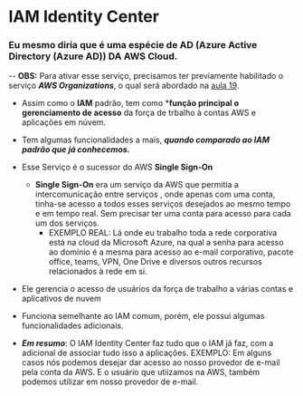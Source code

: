 # IAM Identity Center

### Eu mesmo diria que é uma espécie de AD (Azure Active Directory (Azure AD)) DA AWS Cloud.

  -- **OBS:** Para ativar esse serviço, precisamos ter previamente habilitado o serviço ***AWS Organizations***, o qual 
         será abordado na [aula 19](./19-AWS-organizations.md).

 - Assim como o **IAM** padrão, tem como ***função principal o gerenciamento de acesso** da força de trbalho à contas AWS e aplicações em núvem.
 - Tem algumas funcionalidades a mais, ***quando comparado ao IAM padrão que já conhecemos.***
 - Esse Serviço é o sucessor do AWS **Single Sign-On**
    - **Single Sign-On** era um serviço da AWS que permitia a intercomunicação entre serviços
      , onde apenas com uma conta, tinha-se acesso a todos esses serviços desejados ao mesmo 
      tempo e em tempo real. Sem precisar ter uma conta para acesso para cada um dos serviços.
      - EXEMPLO REAL: Lá onde eu trabalho toda a rede corporativa está na cloud da Microsoft Azure, na qual a senha para acesso ao domínio é a mesma para acesso ao e-mail corporativo, pacote office, teams, VPN, One Drive e diversos outros recursos relacionados à rede em si.
 - Ele gerencia o acesso de usuários da força de trabalho a várias contas e aplicativos de nuvem
 - Funciona semelhante ao IAM comum, porém, ele possui algumas funcionalidades adicionais.
 
 - ***Em resumo***: O IAM Identity Center faz tudo que o IAM já faz, com a adicional de associar
                    tudo isso a aplicações.
                    EXEMPLO: Em alguns casos nós podemos desejar dar acesso ao nosso provedor de 
                             e-mail pela conta da AWS. E o usuário que utiizamos na AWS, também 
                             podemos utilizar em nosso provedor de e-mail.
